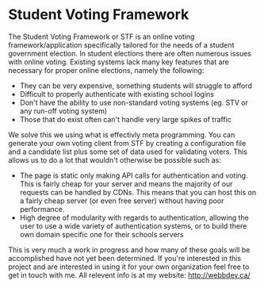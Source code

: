 # Student Voting Framework
The Student Voting Framework or STF is an online voting framework/application specifically tailored for the needs of a
student government election. In student elections there are often numerous issues with online voting. Existing systems 
lack many key features that are necessary for proper online elections, namely the following:

* They can be very expensive, something students will struggle to afford
* Difficult to properly authenticate with existing school logins
* Don't have the ability to use non-standard voting systems (eg. STV or any run-off voting system)
* Those that do exist often can't handle very large spikes of traffic

We solve this we using what is effectivly meta programming. You can generate your own voting client
from STF by creating a configuration file and a candidate list plus some set of data used for validating voters. This 
allows us to do a lot that wouldn't otherwise be possible such as:

* The page is static only making API calls for authentication and voting. This is fairly cheap for your server and means
the majority of our requests can be handled by CDNs. This means that you can host this on a fairly cheap server (or 
even free server) without having poor performance.
* High degree of modularity with regards to authentication, allowing the user to use a wide variety of authentication
systems, or to build there own domain specific one for their schools servers

This is very much a work in progress and how many of these goals will be accomplished have not yet been determined. If
you're interested in this project and are interested in using it for your own organization feel free to get in touch 
with me. All relevent info is at my website: http://webbdev.ca/